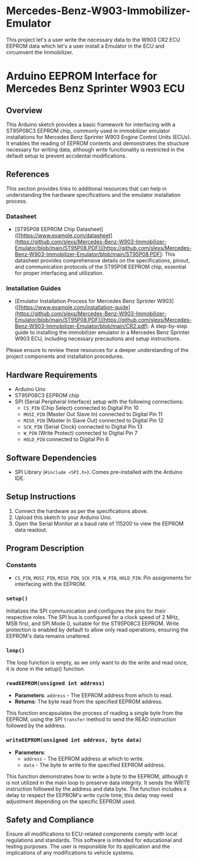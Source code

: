 # Mercedes-Benz-W903-Immobilizer-Emulator
This project let's a user write the necessary data to the W903 CR2 ECU EEPROM data which let's a user install a Emulator in the ECU and circumvent the Immobilizer.

# Arduino EEPROM Interface for Mercedes Benz Sprinter W903 ECU

## Overview

This Arduino sketch provides a basic framework for interfacing with a ST95P08C3 EEPROM chip, commonly used in immobilizer emulator installations for Mercedes Benz Sprinter W903 Engine Control Units (ECUs). It enables the reading of EEPROM contents and demonstrates the structure necessary for writing data, although write functionality is restricted in the default setup to prevent accidental modifications.

## References

This section provides links to additional resources that can help in understanding the hardware specifications and the emulator installation process.

### Datasheet

- [ST95P08 EEPROM Chip Datasheet]([[https://www.example.com/datasheet](https://github.com/slexs/Mercedes-Benz-W903-Immobilizer-Emulator/blob/main/ST95P08.PDF)](https://github.com/slexs/Mercedes-Benz-W903-Immobilizer-Emulator/blob/main/ST95P08.PDF): This datasheet provides comprehensive details on the specifications, pinout, and communication protocols of the ST95P08 EEPROM chip, essential for proper interfacing and utilization.

### Installation Guides

- [Emulator Installation Process for Mercedes Benz Sprinter W903]([[https://www.example.com/installation-guide](https://github.com/slexs/Mercedes-Benz-W903-Immobilizer-Emulator/blob/main/ST95P08.PDF)](https://github.com/slexs/Mercedes-Benz-W903-Immobilizer-Emulator/blob/main/CR2.pdf): A step-by-step guide to installing the immobilizer emulator in a Mercedes Benz Sprinter W903 ECU, including necessary precautions and setup instructions.

Please ensure to review these resources for a deeper understanding of the project components and installation procedures.


## Hardware Requirements

- Arduino Uno
- ST95P08C3 EEPROM chip
- SPI (Serial Peripheral Interface) setup with the following connections:
  - `CS_PIN` (Chip Select) connected to Digital Pin 10
  - `MOSI_PIN` (Master Out Slave In) connected to Digital Pin 11
  - `MISO_PIN` (Master In Slave Out) connected to Digital Pin 12
  - `SCK_PIN` (Serial Clock) connected to Digital Pin 13
  - `W_PIN` (Write Protect) connected to Digital Pin 7
  - `HOLD_PIN` connected to Digital Pin 6

## Software Dependencies

- SPI Library (`#include <SPI.h>`): Comes pre-installed with the Arduino IDE.

## Setup Instructions

1. Connect the hardware as per the specifications above.
2. Upload this sketch to your Arduino Uno.
3. Open the Serial Monitor at a baud rate of 115200 to view the EEPROM data readout.

## Program Description

### Constants

- `CS_PIN`, `MOSI_PIN`, `MISO_PIN`, `SCK_PIN`, `W_PIN`, `HOLD_PIN`: Pin assignments for interfacing with the EEPROM.

### `setup()`

Initializes the SPI communication and configures the pins for their respective roles. The SPI bus is configured for a clock speed of 2 MHz, MSB first, and SPI Mode 0, suitable for the ST95P08C3 EEPROM. Write protection is enabled by default to allow only read operations, ensuring the EEPROM's data remains unaltered.

### `loop()`

The loop function is empty, as we only want to do the write and read once, it is done in the setup() function. 

### `readEEPROM(unsigned int address)`

- **Parameters**: `address` - The EEPROM address from which to read.
- **Returns**: The byte read from the specified EEPROM address.

This function encapsulates the process of reading a single byte from the EEPROM, using the SPI `transfer` method to send the READ instruction followed by the address.

### `writeEEPROM(unsigned int address, byte data)`

- **Parameters**:
  - `address` - The EEPROM address at which to write.
  - `data` - The byte to write to the specified EEPROM address.

This function demonstrates how to write a byte to the EEPROM, although it is not utilized in the main loop to preserve data integrity. It sends the WRITE instruction followed by the address and data byte. The function includes a delay to respect the EEPROM's write cycle time; this delay may need adjustment depending on the specific EEPROM used.

## Safety and Compliance

Ensure all modifications to ECU-related components comply with local regulations and standards. This software is intended for educational and testing purposes. The user is responsible for its application and the implications of any modifications to vehicle systems.
